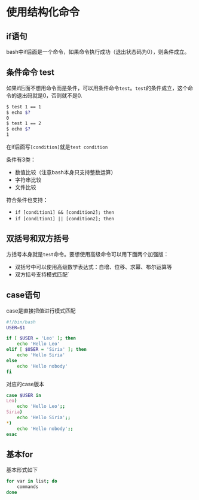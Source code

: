# 使用结构化命令

## if语句

bash中if后面是一个命令，如果命令执行成功（退出状态码为0），则条件成立。

## 条件命令 test

如果if后面不想用命令而是条件，可以用条件命令`test`。`test`的条件成立，这个命令的退出码就是0，否则就不是0.

```bash
$ test 1 == 1
$ echo $?
0
$ test 1 == 2
$ echo $?
1
```

在if后面写`[condition]`就是`test condition`

条件有3类：

- 数值比较（注意bash本身只支持整数运算）
- 字符串比较
- 文件比较

符合条件也支持：

- `if [condition1] && [condition2]; then`
- `if [condition1] || [condition2]; then`

## 双括号和双方括号

方括号本身就是`test`命令。要想使用高级命令可以用下面两个加强版：

- 双括号中可以使用高级数学表达式：自增、位移、求幂、布尔运算等
- 双方括号支持模式匹配`

## case语句

case是直接把值进行模式匹配

```bash
#!/bin/bash
USER=$1

if [ $USER = 'Leo' ]; then
    echo 'Hello Leo'
elif [ $USER = 'Siria' ]; then
    echo 'Hello Siria'
else
    echo 'Hello nobody'
fi
```

对应的case版本

```bash
case $USER in
Leo)
    echo 'Hello Leo';;
Siria)
    echo 'Hello Siria';;
*)
    echo 'Hello nobody';;
esac
```

## 基本for

基本形式如下

```bash
for var in list; do
    commands
done
```

